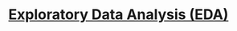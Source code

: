 # [Exploratory Data Analysis (EDA)](https://github.com/dandersonghub/Exploratory-Data-Analysis/blob/main/EDA.ipynb)

